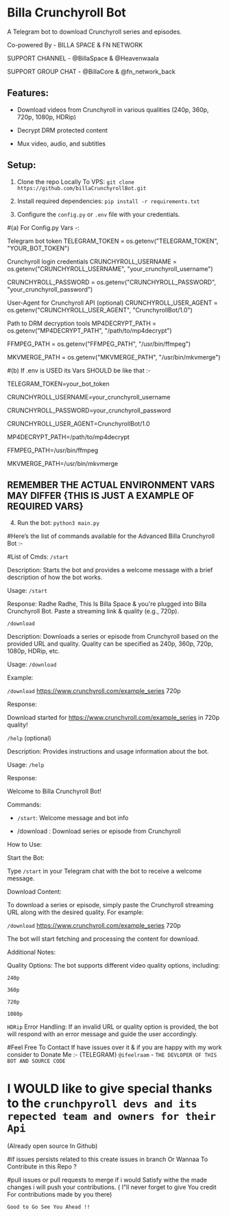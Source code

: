 # Billa Crunchyroll Bot

A Telegram bot to download Crunchyroll series and episodes.

Co-powered By - BILLA SPACE & FN NETWORK 

SUPPORT CHANNEL - @BillaSpace & @Heavenwaala

SUPPORT GROUP CHAT - @BillaCore & @fn_network_back

## Features:

- Download videos from Crunchyroll in various qualities (240p, 360p, 720p, 1080p, HDRip)

- Decrypt DRM protected content

- Mux video, audio, and subtitles

## Setup:

1. Clone the repo Locally To VPS: `git clone https://github.com/billaCrunchyrollBot.git`

2. Install required dependencies: `pip install -r requirements.txt`

3. Configure the `config.py` or  `.env` file with your credentials.

#(a) For Config.py Vars -:

Telegram bot token
TELEGRAM_TOKEN = os.getenv("TELEGRAM_TOKEN", "YOUR_BOT_TOKEN")

Crunchyroll login credentials
CRUNCHYROLL_USERNAME = os.getenv("CRUNCHYROLL_USERNAME", "your_crunchyroll_username")

CRUNCHYROLL_PASSWORD = os.getenv("CRUNCHYROLL_PASSWORD", "your_crunchyroll_password")

User-Agent for Crunchyroll API (optional)
CRUNCHYROLL_USER_AGENT = os.getenv("CRUNCHYROLL_USER_AGENT", "CrunchyrollBot/1.0")

Path to DRM decryption tools
MP4DECRYPT_PATH = os.getenv("MP4DECRYPT_PATH", "/path/to/mp4decrypt")

FFMPEG_PATH = os.getenv("FFMPEG_PATH", "/usr/bin/ffmpeg")

MKVMERGE_PATH = os.getenv("MKVMERGE_PATH", "/usr/bin/mkvmerge")

#(b) If .env is USED its Vars SHOULD be like that :-

TELEGRAM_TOKEN=your_bot_token

CRUNCHYROLL_USERNAME=your_crunchyroll_username

CRUNCHYROLL_PASSWORD=your_crunchyroll_password

CRUNCHYROLL_USER_AGENT=CrunchyrollBot/1.0

MP4DECRYPT_PATH=/path/to/mp4decrypt

FFMPEG_PATH=/usr/bin/ffmpeg

MKVMERGE_PATH=/usr/bin/mkvmerge

## REMEMBER THE ACTUAL ENVIRONMENT VARS MAY DIFFER {THIS IS JUST A EXAMPLE OF REQUIRED VARS}


4. Run the bot: `python3 main.py`



#Here’s the list of commands available for the Advanced Billa Crunchyroll Bot :-

#List of Cmds:
`/start`

Description: Starts the bot and provides a welcome message with a brief description of how the bot works.

Usage: `/start`

Response:
Radhe Radhe, This Is Billa Space & you're plugged into Billa Crunchyroll Bot.
Paste a streaming link & quality (e.g., 720p).

`/download` <url> <quality>

Description: Downloads a series or episode from Crunchyroll based on the provided URL and quality. Quality can be specified as 240p, 360p, 720p, 1080p, HDRip, etc.

Usage: `/download` <url> <quality>

Example:

`/download` https://www.crunchyroll.com/example_series 720p

Response:

Download started for https://www.crunchyroll.com/example_series in 720p quality!

`/help` (optional)

Description: Provides instructions and usage information about the bot.

Usage: `/help`

Response:

Welcome to Billa Crunchyroll Bot!

Commands:

- `/start`: Welcome message and bot info

- /download <url> <quality>: Download series or episode from Crunchyroll

How to Use:

Start the Bot:

Type `/start` in your Telegram chat with the bot to receive a welcome message.

Download Content:

To download a series or episode, simply paste the Crunchyroll streaming URL along with the desired quality. For example:

`/download` https://www.crunchyroll.com/example_series 720p

The bot will start fetching and processing the content for download.

Additional Notes:

Quality Options: The bot supports different video quality options, including:

`240p`

`360p`

`720p`

`1080p`

`HDRip`
Error Handling: If an invalid URL or quality option is provided, the bot will respond with an error message and guide the user accordingly.


#Feel Free To Contact If have issues over it & if you are happy with my work consider to Donate Me :- {TELEGRAM}
`@ifeelraam` - `THE DEVLOPER OF THIS BOT AND SOURCE CODE`

# I WOULD like to give special thanks to the `crunchpyroll devs and its repected team and owners for their Api`
(Already open source In Github)

#if issues persists related to this create issues in branch Or Wannaa To Contribute in this Repo ?

#pull issues or pull requests to merge if i would Satisfy withe the made changes i will push your contributions.
( I"ll never forget to give You credit For contributions made by you there)

`Good to Go See You Ahead !!`



